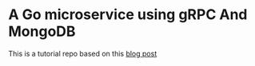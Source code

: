 # A Go microservice using gRPC And MongoDB

This is a tutorial repo based on this [blog post](http://pstylianides.com/a-go-microservice-using-grpc-and-mongodb/)
